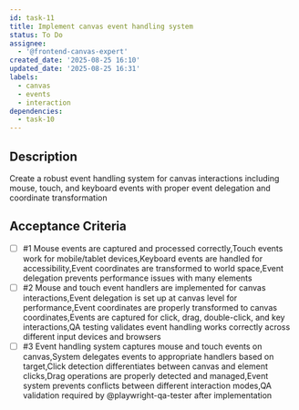 ```yaml
---
id: task-11
title: Implement canvas event handling system
status: To Do
assignee:
  - '@frontend-canvas-expert'
created_date: '2025-08-25 16:10'
updated_date: '2025-08-25 16:31'
labels:
  - canvas
  - events
  - interaction
dependencies:
  - task-10
---
```


## Description

Create a robust event handling system for canvas interactions including mouse, touch, and keyboard events with proper event delegation and coordinate transformation

## Acceptance Criteria
<!-- AC:BEGIN -->
- [ ] #1 Mouse events are captured and processed correctly,Touch events work for mobile/tablet devices,Keyboard events are handled for accessibility,Event coordinates are transformed to world space,Event delegation prevents performance issues with many elements
- [ ] #2 Mouse and touch event handlers are implemented for canvas interactions,Event delegation is set up at canvas level for performance,Event coordinates are properly transformed to canvas coordinates,Events are captured for click, drag, double-click, and key interactions,QA testing validates event handling works correctly across different input devices and browsers
- [ ] #3 Event handling system captures mouse and touch events on canvas,System delegates events to appropriate handlers based on target,Click detection differentiates between canvas and element clicks,Drag operations are properly detected and managed,Event system prevents conflicts between different interaction modes,QA validation required by @playwright-qa-tester after implementation
<!-- AC:END -->
